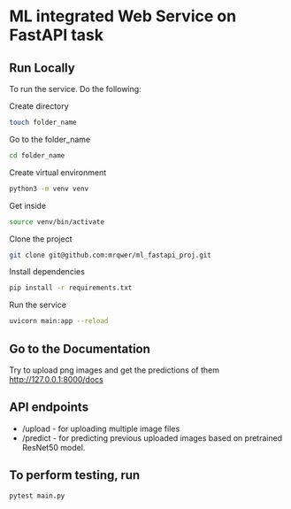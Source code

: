 # ML integrated Web Service on FastAPI task

## Run Locally
To run the service. Do the following:

Create directory
```bash
touch folder_name
```

Go to the folder_name
```bash
cd folder_name
```

Create virtual environment
```bash
python3 -m venv venv
```
Get inside 
```bash
source venv/bin/activate
```
Clone the project
```bash
git clone git@github.com:mrqwer/ml_fastapi_proj.git
```

Install dependencies
```bash
pip install -r requirements.txt
```

Run the service
```bash
uvicorn main:app --reload
```

## Go to the Documentation
Try to upload png images and get the predictions of them
http://127.0.0.1:8000/docs
## API endpoints
- /upload - for uploading multiple image files
- /predict - for predicting previous uploaded images based on pretrained ResNet50 model.



## To perform testing, run
```bash
pytest main.py
```
